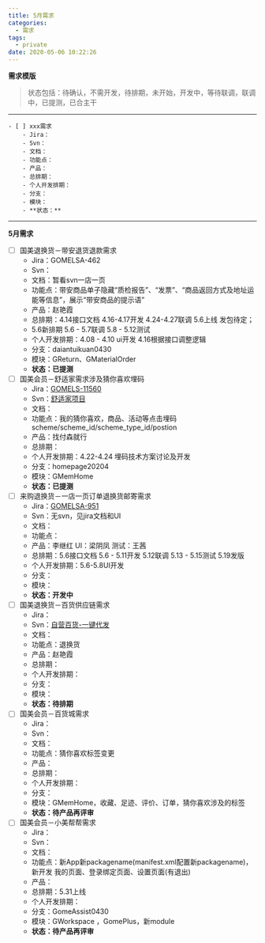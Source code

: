 ```yaml
---
title: 5月需求
categories:
  - 需求
tags:
  - private
date: 2020-05-06 10:22:26
---
```

**需求模版**
> 状态包括：待确认，不需开发，待排期，未开始，开发中，等待联调，联调中，已提测，已合主干

<!--more-->
---
```
- [ ] xxx需求
    - Jira：
    - Svn：
    - 文档：
    - 功能点：
    - 产品：
    - 总排期：
    - 个人开发排期：
    - 分支：
    - 模块：
    - **状态：**
```
---
**5月需求**
- [ ] 国美退换货－带安退货退款需求
    - Jira：GOMELSA-462
    - Svn：
    - 文档：暂看svn一店一页
    - 功能点：带安商品单子隐藏“质检报告”、“发票”、“商品返回方式及地址运能等信息”，展示“带安商品的提示语”
    - 产品：赵艳霞
    - 总排期：4.14接口文档 4.16-4.17开发 4.24-4.27联调 5.6上线 发包待定；
    - 5.6新排期 5.6 - 5.7联调 5.8 - 5.12测试
    - 个人开发排期：4.08 - 4.10 ui开发 4.16根据接口调整逻辑
    - 分支：daiantuikuan0430
    - 模块：GReturn、GMaterialOrder
    - **状态：已提测**
- [ ] 国美会员－舒适家需求涉及猜你喜欢埋码
    - Jira：[GOMELS-11560](http://jira.intra.gomeplus.com/browse/GOMELS-11560)
    - Svn：[舒适家项目](https://code.ds.gome.com.cn/svn/projects_doc/2020年项目/02_资本化项目/舒适家项目/)
    - 文档：
    - 功能点：我的猜你喜欢，商品、活动等点击埋码 scheme/scheme_id/scheme_type_id/postion
    - 产品：找付森就行
    - 总排期：
    - 个人开发排期：4.22-4.24 埋码技术方案讨论及开发
    - 分支：homepage20204
    - 模块：GMemHome
    - **状态：已提测**
- [ ] 来购退换货－一店一页订单退换货邮寄需求
    - Jira：[GOMELSA-951](http://jira.intra.gomeplus.com/browse/GOMELSA-951)
    - Svn：无svn，见jira文档和UI
    - 文档：
    - 功能点：
    - 产品：李继红 UI：梁阴凤 测试：王茜
    - 总排期：5.6接口文档 5.6 - 5.11开发 5.12联调 5.13 - 5.15测试 5.19发版
    - 个人开发排期：5.6-5.8UI开发
    - 分支：
    - 模块：
    - **状态：开发中**
- [ ] 国美退换货－百货供应链需求
    - Jira：
    - Svn：[自营百货-一键代发](https://code.ds.gome.com.cn/svn/projects_doc/2020年项目/02_资本化项目/自营百货-一键代发)
    - 文档：
    - 功能点：退换货
    - 产品：赵艳霞
    - 总排期：
    - 个人开发排期：
    - 分支：
    - 模块：
    - **状态：待排期**
- [ ] 国美会员－百货城需求
    - Jira：
    - Svn：
    - 文档：
    - 功能点：猜你喜欢标签变更
    - 产品：
    - 总排期：
    - 个人开发排期：
    - 分支：
    - 模块：GMemHome，收藏、足迹、评价、订单，猜你喜欢涉及的标签
    - **状态：待产品再评审**
- [ ] 国美会员－小美帮帮需求
    - Jira：
    - Svn：
    - 文档：
    - 功能点：新App新packagename(manifest.xml配置新packagename)，新开发 我的页面、登录绑定页面、设置页面(有退出)
    - 产品：
    - 总排期：5.31上线
    - 个人开发排期：
    - 分支：GomeAssist0430
    - 模块：GWorkspace ，GomePlus，新module
    - **状态：待产品再评审**